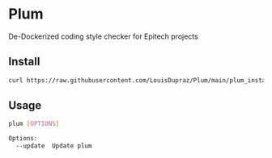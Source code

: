 # Plum
De-Dockerized coding style checker for Epitech projects


## Install

```sh
curl https://raw.githubusercontent.com/LouisDupraz/Plum/main/plum_install.sh | bash
```

## Usage

```sh
plum [OPTIONS]

Options:
  --update  Update plum
```